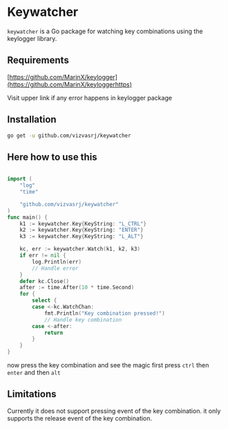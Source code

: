 # Keywatcher

`keywatcher` is a Go package for watching key combinations using the keylogger library.

## Requirements

[https://github.com/MarinX/keylogger](https://github.com/MarinX/keyloggerhttps)

Visit upper link if any error happens in keylogger package

## Installation

```bash
go get -u github.com/vizvasrj/keywatcher
```

## Here how to use this

```go

import (
	"log"
	"time"

	"github.com/vizvasrj/keywatcher"
)
func main() {
    k1 := keywatcher.Key{KeyString: "L_CTRL"}
    k2 := keywatcher.Key{KeyString: "ENTER"}
    k3 := keywatcher.Key{KeyString: "L_ALT"}

    kc, err := keywatcher.Watch(k1, k2, k3)
    if err != nil {
        log.Println(err)
        // Handle error
    }
    defer kc.Close()
    after := time.After(10 * time.Second)
    for {
        select {
        case <-kc.WatchChan:
            fmt.Println("Key combination pressed!")
            // Handle key combination
        case <-after:
            return
        }
    }
}

```

now press the key combination and see the magic
first press `ctrl` then `enter` and then `alt`

## Limitations

Currently it does not support pressing event of the key combination.
it only supports the release event of the key combination.
